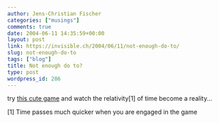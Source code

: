 ```yaml
---
author: Jens-Christian Fischer
categories: ["musings"]
comments: true
date: 2004-06-11 14:35:59+00:00
layout: post
link: https://invisible.ch/2004/06/11/not-enough-do-to/
slug: not-enough-do-to
tags: ["blog"]
title: Not enough do to?
type: post
wordpress_id: 286
---
```


try [this cute game](https://www.ebaumsworld.com/tontie.html) and watch the relativity[1] of time become a reality...

[1] Time passes much quicker when you are engaged in the game
